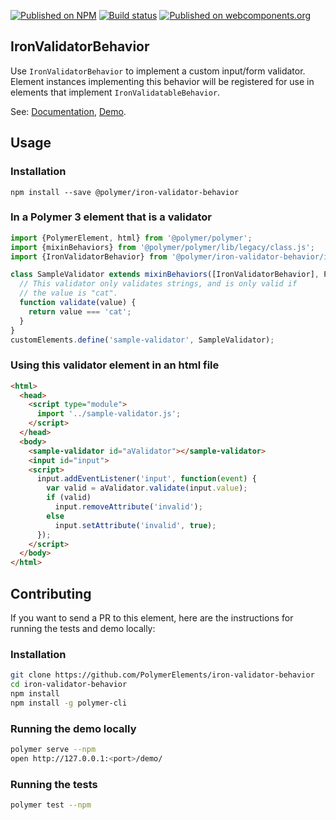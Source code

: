 [![Published on NPM](https://img.shields.io/npm/v/@polymer/iron-validator-behavior.svg)](https://www.npmjs.com/package/@polymer/iron-validator-behavior)
[![Build status](https://travis-ci.org/PolymerElements/iron-validator-behavior.svg?branch=master)](https://travis-ci.org/PolymerElements/iron-validator-behavior)
[![Published on webcomponents.org](https://img.shields.io/badge/webcomponents.org-published-blue.svg)](https://webcomponents.org/element/@polymer/iron-validator-behavior)

## IronValidatorBehavior
Use `IronValidatorBehavior` to implement a custom input/form validator. Element
instances implementing this behavior will be registered for use in elements that implement
`IronValidatableBehavior`.

See: [Documentation](https://www.webcomponents.org/element/@polymer/iron-validator-behavior),
  [Demo](https://www.webcomponents.org/element/@polymer/iron-validator-behavior/demo/demo/index.html).

## Usage

### Installation
```
npm install --save @polymer/iron-validator-behavior
```

### In a Polymer 3 element that is a validator
```js
import {PolymerElement, html} from '@polymer/polymer';
import {mixinBehaviors} from '@polymer/polymer/lib/legacy/class.js';
import {IronValidatorBehavior} from '@polymer/iron-validator-behavior/iron-validator-behavior.js';

class SampleValidator extends mixinBehaviors([IronValidatorBehavior], PolymerElement){
  // This validator only validates strings, and is only valid if
  // the value is "cat".
  function validate(value) {
    return value === 'cat';
  }
}
customElements.define('sample-validator', SampleValidator);
```

### Using this validator element in an html file
```html
<html>
  <head>
    <script type="module">
      import '../sample-validator.js';
    </script>
  </head>
  <body>
    <sample-validator id="aValidator"></sample-validator>
    <input id="input">
    <script>
      input.addEventListener('input', function(event) {
        var valid = aValidator.validate(input.value);
        if (valid)
          input.removeAttribute('invalid');
        else
          input.setAttribute('invalid', true);
      });
    </script>
  </body>
</html>
```

## Contributing
If you want to send a PR to this element, here are
the instructions for running the tests and demo locally:

### Installation
```sh
git clone https://github.com/PolymerElements/iron-validator-behavior
cd iron-validator-behavior
npm install
npm install -g polymer-cli
```

### Running the demo locally
```sh
polymer serve --npm
open http://127.0.0.1:<port>/demo/
```

### Running the tests
```sh
polymer test --npm
```
